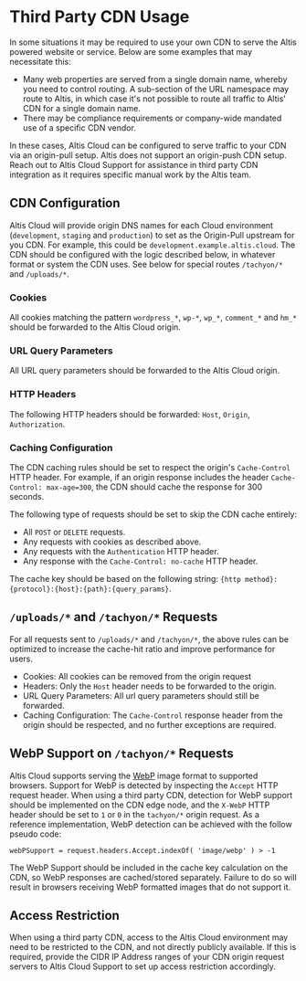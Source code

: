 # Third Party CDN Usage

In some situations it may be required to use your own CDN to serve the Altis powered website or service. Below are some examples that may necessitate this:

- Many web properties are served from a single domain name, whereby you need to control routing. A sub-section of the URL namespace may route to Altis, in which case it's not possible to route all traffic to Altis' CDN for a single domain name.
- There may be compliance requirements or company-wide mandated use of a specific CDN vendor.

In these cases, Altis Cloud can be configured to serve traffic to your CDN via an origin-pull setup. Altis does not support an origin-push CDN setup. Reach out to Altis Cloud Support for assistance in third party CDN integration as it requires specific manual work by the Altis team.

## CDN Configuration

Altis Cloud will provide origin DNS names for each Cloud environment (`development`, `staging` and `production`) to set as the Origin-Pull upstream for you CDN. For example, this could be `development.example.altis.cloud`. The CDN should be configured with the logic described below, in whatever format or system the CDN uses. See below for special routes `/tachyon/*` and `/uploads/*`.

### Cookies

All cookies matching the pattern `wordpress_*`, `wp-*`, `wp_*`, `comment_*` and `hm_*` should be forwarded to the Altis Cloud origin.

### URL Query Parameters

All URL query parameters should be forwarded to the Altis Cloud origin.

### HTTP Headers

The following HTTP headers should be forwarded: `Host`, `Origin`, `Authorization`.

### Caching Configuration

The CDN caching rules should be set to respect the origin's `Cache-Control` HTTP header. For example, if an origin response includes the header `Cache-Control: max-age=300`, the CDN should cache the response for 300 seconds.

The following type of requests should be set to skip the CDN cache entirely:

- All `POST` or `DELETE` requests.
- Any requests with cookies as described above.
- Any requests with the `Authentication` HTTP header.
- Any response with the `Cache-Control: no-cache` HTTP header.

The cache key should be based on the following string: `{http method}:{protocol}:{host}:{path}:{query_params}`.

## `/uploads/*` and `/tachyon/*` Requests

For all requests sent to `/uploads/*` and `/tachyon/*`, the above rules can be optimized to increase the cache-hit ratio and improve performance for users.

- Cookies: All cookies can be removed from the origin request
- Headers: Only the `Host` header needs to be forwarded to the origin.
- URL Query Parameters: All url query parameters should still be forwarded.
- Caching Configuration: The `Cache-Control` response header from the origin should be respected, and no further exceptions are required.

## WebP Support on `/tachyon/*` Requests

Altis Cloud supports serving the [WebP](https://en.wikipedia.org/wiki/WebP) image format to supported browsers. Support for WebP is detected by inspecting the `Accept` HTTP request header. When using a third party CDN, detection for WebP support should be implemented on the CDN edge node, and the `X-WebP` HTTP header should be set to `1` or `0` in the `tachyon/*` origin request. As a reference implementation, WebP detection can be achieved with the follow pseudo code:

```
webPSupport = request.headers.Accept.indexOf( 'image/webp' ) > -1
```

The WebP Support should be included in the cache key calculation on the CDN, so WebP responses are cached/stored separately. Failure to do so will result in browsers receiving WebP formatted images that do not support it.

## Access Restriction

When using a third party CDN, access to the Altis Cloud environment may need to be restricted to the CDN, and not directly publicly available. If this is required, provide the CIDR IP Address ranges of your CDN origin request servers to Altis Cloud Support to set up access restriction accordingly.
